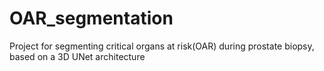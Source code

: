 # OAR_segmentation
Project for segmenting critical organs at risk(OAR) during prostate biopsy, based on a 3D UNet architecture
